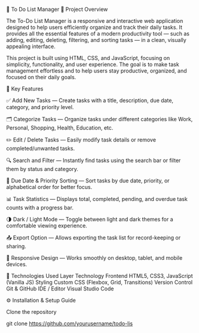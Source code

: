 📖 To Do List Manager
📖 Project Overview

The To-Do List Manager is a responsive and interactive web application designed to help users efficiently organize and track their daily tasks.
It provides all the essential features of a modern productivity tool — such as adding, editing, deleting, filtering, and sorting tasks — in a clean, visually appealing interface.

This project is built using HTML, CSS, and JavaScript, focusing on simplicity, functionality, and user experience.
The goal is to make task management effortless and to help users stay productive, organized, and focused on their daily goals.

🚀 Key Features

✅ Add New Tasks — Create tasks with a title, description, due date, category, and priority level.

🗂️ Categorize Tasks — Organize tasks under different categories like Work, Personal, Shopping, Health, Education, etc.

✏️ Edit / Delete Tasks — Easily modify task details or remove completed/unwanted tasks.

🔍 Search and Filter — Instantly find tasks using the search bar or filter them by status and category.

📅 Due Date & Priority Sorting — Sort tasks by due date, priority, or alphabetical order for better focus.

📊 Task Statistics — Displays total, completed, pending, and overdue task counts with a progress bar.

🌗 Dark / Light Mode — Toggle between light and dark themes for a comfortable viewing experience.

📤 Export Option — Allows exporting the task list for record-keeping or sharing.

📱 Responsive Design — Works smoothly on desktop, tablet, and mobile devices.

🧩 Technologies Used
Layer	Technology
Frontend	HTML5, CSS3, JavaScript (Vanilla JS)
Styling	Custom CSS (Flexbox, Grid, Transitions)
Version Control	Git & GitHub
IDE / Editor	Visual Studio Code

⚙️ Installation & Setup Guide

Clone the repository

git clone https://github.com/yourusername/todo-lis

